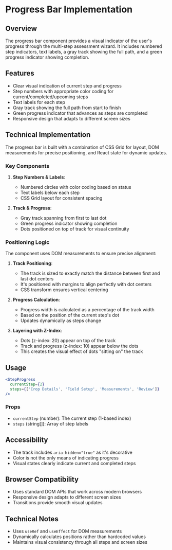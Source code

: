 # Progress Bar Implementation

## Overview

The progress bar component provides a visual indicator of the user's progress through the multi-step assessment wizard. It includes numbered step indicators, text labels, a gray track showing the full path, and a green progress indicator showing completion.

## Features

- Clear visual indication of current step and progress
- Step numbers with appropriate color coding for current/completed/upcoming steps
- Text labels for each step
- Gray track showing the full path from start to finish
- Green progress indicator that advances as steps are completed
- Responsive design that adapts to different screen sizes

## Technical Implementation

The progress bar is built with a combination of CSS Grid for layout, DOM measurements for precise positioning, and React state for dynamic updates.

### Key Components

1. **Step Numbers & Labels**:
   - Numbered circles with color coding based on status
   - Text labels below each step
   - CSS Grid layout for consistent spacing

2. **Track & Progress**:
   - Gray track spanning from first to last dot
   - Green progress indicator showing completion
   - Dots positioned on top of track for visual continuity

### Positioning Logic

The component uses DOM measurements to ensure precise alignment:

1. **Track Positioning**:
   - The track is sized to exactly match the distance between first and last dot centers
   - It's positioned with margins to align perfectly with dot centers
   - CSS transform ensures vertical centering

2. **Progress Calculation**:
   - Progress width is calculated as a percentage of the track width
   - Based on the position of the current step's dot
   - Updates dynamically as steps change

3. **Layering with Z-Index**:
   - Dots (z-index: 20) appear on top of the track
   - Track and progress (z-index: 10) appear below the dots
   - This creates the visual effect of dots "sitting on" the track

## Usage

```jsx
<StepProgress 
  currentStep={2} 
  steps={['Crop Details', 'Field Setup', 'Measurements', 'Review']} 
/>
```

### Props

- `currentStep` (number): The current step (1-based index)
- `steps` (string[]): Array of step labels

## Accessibility

- The track includes `aria-hidden="true"` as it's decorative
- Color is not the only means of indicating progress
- Visual states clearly indicate current and completed steps

## Browser Compatibility

- Uses standard DOM APIs that work across modern browsers
- Responsive design adapts to different screen sizes
- Transitions provide smooth visual updates

## Technical Notes

- Uses `useRef` and `useEffect` for DOM measurements
- Dynamically calculates positions rather than hardcoded values
- Maintains visual consistency through all steps and screen sizes